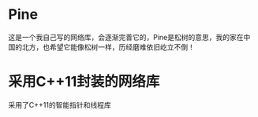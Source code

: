 # Pine
这是一个我自己写的网络库，会逐渐完善它的，Pine是松树的意思，我的家在中国的北方，也希望它能像松树一样，历经磨难依旧屹立不倒！


# 采用C++11封装的网络库
采用了C++11的智能指针和线程库

# 
